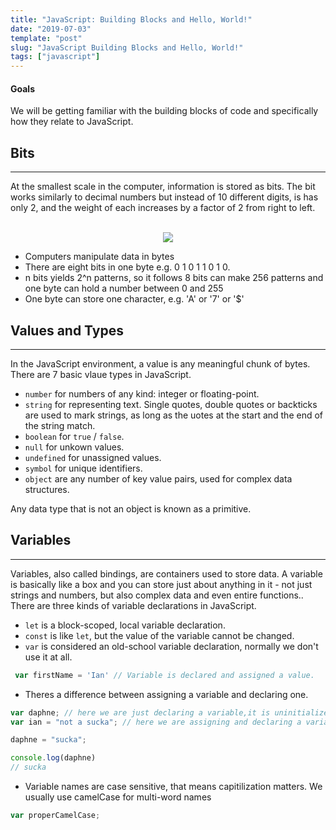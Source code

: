 ```yaml
---
title: "JavaScript: Building Blocks and Hello, World!"
date: "2019-07-03"
template: "post"
slug: "JavaScript Building Blocks and Hello, World!"
tags: ["javascript"]
---
```


#### Goals ####
We will be getting familiar with the building blocks of code and specifically how they relate to JavaScript.

## Bits ##
***
At the smallest scale in the computer, information is stored as bits. The bit works similarly to decimal numbers but instead of 10 different digits, is has only 2, and the weight of each increases by a factor of 2 from right to left.

<br />
<div style="text-align: center;">
    <img src="https://media.giphy.com/media/VD5OUTaiFWsF1cp9Wl/giphy.gif#bit-counter" />
</div>

* Computers manipulate data in bytes
* There are eight bits in one byte e.g. 0 1 0 1 1 0 1 0.
* n bits yields 2^n patterns, so it follows 8 bits can make 256 patterns and one byte can hold a number between 0 and 255
* One byte can store one character, e.g. 'A' or '7' or '$'


## Values and Types ##
***
In the JavaScript environment, a value is any meaningful chunk of bytes. There are 7 basic vlaue types in JavaScript.
* `number` for numbers of any kind: integer or floating-point.
* `string` for representing text. Single quotes, double quotes or backticks are used to mark strings, as long as the uotes at the start and the end of the string match.
* `boolean` for `true` / `false`.
* `null` for unkown values.
* `undefined` for unassigned values.
* `symbol` for unique identifiers.
* `object` are any number of key value pairs, used for complex data structures.

Any data type that is not an object is known as a primitive.

## Variables ##
***
Variables, also called bindings, are containers used to store data. A variable is basically like a box and you can store just about anything in it - not just strings and numbers, but also complex data and even entire functions.. There are three kinds of variable declarations in JavaScript.
* `let` is a block-scoped, local variable declaration.
* `const` is like `let`, but the value of the variable cannot be changed.
* `var` is considered an old-school variable declaration, normally we don't use it at all.

```javascript
 var firstName = 'Ian' // Variable is declared and assigned a value.
```

* Theres a difference between assigning a variable and declaring one.

```javascript
var daphne; // here we are just declaring a variable,it is uninitialized.
var ian = "not a sucka"; // here we are assigning and declaring a variable.

daphne = "sucka";

console.log(daphne)
// sucka
```

* Variable names are case sensitive, that means capitilization matters. We usually use camelCase for multi-word names

```javascript
var properCamelCase;
```